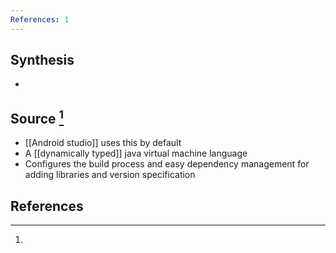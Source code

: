 ```yaml
---
References: 1
---
```

## Synthesis
- 
## Source [^1]
- [[Android studio]] uses this by default
- A [[dynamically typed]] java virtual machine language
- Configures the build process and easy dependency management for adding libraries and version specification
## References

[^1]: